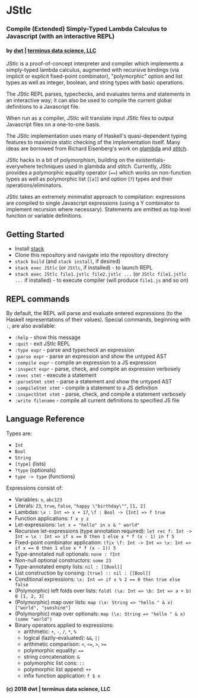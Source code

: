 # JStlc

### Compile (Extended) Simply-Typed Lambda Calculus to Javascript (with an interactive REPL)
#### by [dwt](https://www.github.com/derrickturk) | [terminus data science, LLC](https://www.terminusdatascience.com)

JStlc is a proof-of-concept interpreter and compiler which implements a
simply-typed lambda calculus, augmented with recursive bindings (via implicit
or explicit fixed-point combinator), "polymorphic" option and list types
as well as integer, boolean, and string types with basic operations.

The JStlc REPL parses, typechecks, and evaluates terms and statements in an
interactive way; it can also be used to compile the current global definitions
to a Javascript file.

When run as a compiler, JStlc will translate input JStlc files to output
Javascript files on a one-to-one basis.

The JStlc implementation uses many of Haskell's quasi-dependent typing features
to maximize static checking of the implementation itself. Many ideas are
borrowed from Richard Eisenberg's work on
[glambda](https://github.com/goldfirere/glambda) and
[stitch](https://cs.brynmawr.edu/~rae/papers/2018/stitch/stitch.pdf).

JStlc hacks in a bit of polymorphism, building on the existentials-everywhere
techniques used in glambda and stitch. Currently, JStlc provides a polymorphic
equality operator (`==`) which works on non-function types as well as
polymorphic list (`[a]`) and option (`?`) types and their
operations/eliminators.

JStlc takes an extremely minimalist approach to compilation: expressions
are compiled to single Javascript expressions (using a Y combinator to
implement recursion where necessary).
Statements are emitted as top level function or variable definitions.

## Getting Started

 - Install [stack](https://www.haskellstack.org)
 - Clone this repository and navigate into the repository directory
 - `stack build` (and `stack install`, if desired)
 - `stack exec JStlc` (or `JStlc`, if installed) - to launch REPL
 - `stack exec JStlc file1.jstlc file2.jstlc ...` (or `JStlc file1.jstlc ...` if installed) - to execute compiler (will produce `file1.js` and so on)

## REPL commands

By default, the REPL will parse and evaluate entered expressions (to the
Haskell representations of their values).
Special commands, beginning with `:`, are also available:

 - `:help` - show this message
 - `:quit` - exit JStlc REPL
 - `:type expr` - parse and typecheck an expression
 - `:parse expr` - parse an expression and show the untyped AST
 - `:compile expr` - compile an expression to a JS expression
 - `:inspect expr` - parse, check, and compile an expression verbosely
 - `:exec stmt` - execute a statement
 - `:parseStmt stmt` - parse a statement and show the untyped AST
 - `:compileStmt stmt` - compile a statement to a JS definition
 - `:inspectStmt stmt` - parse, check, and compile a statement verbosely
 - `:write filename` - compile all current definitions to specified JS file

## Language Reference

Types are:
  - `Int`
  - `Bool`
  - `String`
  - `[type]` (lists)
  - `?type` (optionals)
  - `type -> type` (functions)

Expressions consist of:
  - Variables: `x`, `abc123`
  - Literals: `23`, `true`, `false`, `"happy \"birthday\""`, `[1, 2]`
  - Lambdas: `\x : Int => x + 17`, `\f : Bool -> [Int] => f true`
  - Function applications: `f x y z`
  - Let-expressions: `let x = "hello" in x & " world"`
  - Recursive let-expressions (type annotation required): `let rec f: Int -> Int = \x : Int => if x == 0 then 1 else x * f (x - 1) in f 5`
  - Fixed-point combinator application: `(fix \f: Int -> Int => \x: Int => if x == 0 then 1 else x * f (x - 1)) 5`
  - Type-annotated null optionals: `none : ?Int`
  - Non-null optional constructors: `some 23`
  - Type-annotated empty lists: `nil : [[Bool]]`
  - List construction by consing: `[true] :: nil : [[Bool]]`
  - Conditional expressions: `\x: Int => if x % 2 == 0 then true else false`
  - (Polymorphic) left folds over lists: `foldl (\a: Int => \b: Int => a + b) 0 [1, 2, 3]`
  - (Polymorphic) map over lists: `map (\x: String => "hello " & x) ["world", "sunshine"]`
  - (Polymorphic) map over optionals: `map (\x: String => "hello " & x) (some "world")`
  - Binary operators applied to expressions:
    - arithmetic: `+`, `-`, `/`, `*`, `%`
    - logical (lazily-evaluated): `&&`, `||`
    - arithmetic comparison: `<`, `<=`, `>`, `>=`
    - polymorphic equality: `==`
    - string concatenation: `&`
    - polymorphic list cons: `::`
    - polymorphic list append: `++`
    - infix function application: `f $ x`

#### (c) 2018 dwt | terminus data science, LLC
